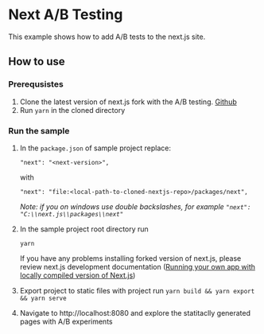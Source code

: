 # Next A/B Testing

This example shows how to add A/B tests to the next.js site.

## How to use

### Prerequsistes

1. Clone the latest version of next.js fork with the A/B testing. [Github](https://github.com/Sheertex/next.js/tree/ABTesting)
1. Run `yarn` in the cloned directory

### Run the sample

1. In the `package.json` of sample project replace: 
    ```
    "next": "<next-version>",
    ```

    with 

    ```
    "next": "file:<local-path-to-cloned-nextjs-repo>/packages/next",
    ```

    _Note: if you on windows use double backslashes, for example `"next": "C:\\next.js\\packages\\next"`_

1. In the sample project root directory run

    ```yarn```

    If you have any problems installing forked version of next.js, please review next.js development documentation ([Running your own app with locally compiled version of Next.js](https://github.com/Sheertex/next.js/blob/ABTesting/contributing.md#running-your-own-app-with-locally-compiled-version-of-nextjs))

1. Export project to static files with project run ```yarn build && yarn export && yarn serve```

1. Navigate to http://localhost:8080 and explore the statitaclly generated pages with A/B experiments